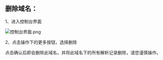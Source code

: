 ## **删除域名：**

1、进入控制台界面

![控制台界面.png](https://img1.jcloudcs.com/cms/051ac78f-b811-403e-97c0-e256d789b14820180301112027.png)

2、点击操作下的更多按钮，选择删除

点击确认后即会删除此域名，并将此域名下的所有解析记录删除，请您谨慎操作。